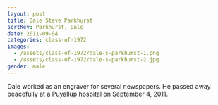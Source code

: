 ```yaml
---
layout: post
title: Dale Steve Parkhurst
sortKey: Parkhurst, Dale
date: 2011-09-04
categories: class-of-1972
images:
  - /assets/class-of-1972/dale-s-parkhurst-1.png
  - /assets/class-of-1972/dale-s-parkhurst-2.jpg
gender: male
---
```

Dale worked as an engraver for several newspapers.  He passed away peacefully at a Puyallup hospital on September 4, 2011.
